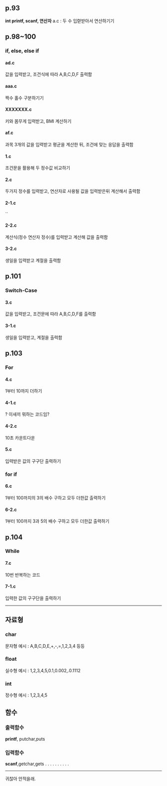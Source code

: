 ## p.93
**int printf, scanf, 연산자**
a.c : 두 수 입렫받아서 연산하기기
## p.98~100
### **if, else, else if**
#### ad.c
값을 입력받고, 조건식에 따라 A,B,C,D,F 출력함
#### aaa.c
짝수 홀수 구분하기기
#### XXXXXXX.c
키와 몸무게 입력받고, BMI 계산하기
#### af.c
과목 3개의 값을 입력받고 평균을 계산한 뒤, 조건에 맞는 응답을 출력함
#### 1.c
조건문을 활용해 두 정수값 비교하기
#### 2.c
두가지 정수를 입력받고, 연산자로 사용될 값을 입력받은뒤 계산해서 출력함
#### 2-1.c
``
#### 2-2.c 
계산식(정수 연산자 정수)를 입력받고 계산해 값을 출력함
#### 3-2.c
생일을 입력받고 계절을 출력함
## p.101
### **Switch-Case**
#### 3.c
값을 입력받고, 조건문에 따라 A,B,C,D,F를 출력함
#### 3-1.c
생일을 입력받고, 계절을 출력함
## p.103
### **For**
#### 4.c
1부터 10까지 더하기
#### 4-1.c
? 이새끼 뭐하는 코드임?
#### 4-2.c
10초 카운트다운
#### 5.c
입력받은 값의 구구단 출력하기
### **for if**
#### 6.c
1부터 100까지의 3의 배수 구하고 모두 더한값 출력하기
#### 6-2.c
1부터 100까지 3과 5의 배수 구하고 모두 더한값 출력하기
## p.104
### **While**
#### 7.c
10번 반복하는 코드
#### 7-1.c
입력한 값의 구구단을 출력하기


***
## 자료형
### char
문자형
예시 : A,B,C,D,E,+,-,=,1,2,3,4 등등
### float
실수형
예시 : 1,2,3,4,5,0.1,0.002,.0.1112
### int
정수형
예시 : 1,2,3,4,5

## 함수
### 출력함수
**printf**, putchar,puts
### 입력함수
**scanf**,getchar,gets
.
.
.
.
.
.
.
.
.
.
***
귀찮아 안적을래.